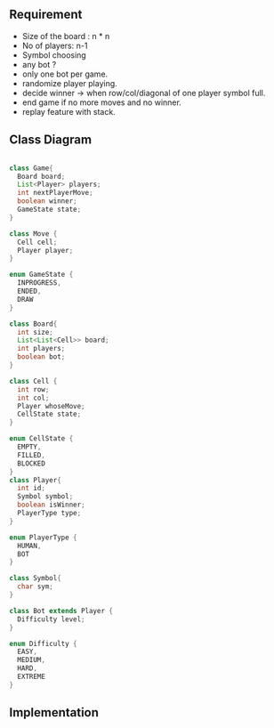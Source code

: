## Requirement

- Size of the board : n * n
- No of players: n-1
- Symbol choosing 
- any bot ?
- only one bot per game.
- randomize player playing.
- decide winner -> when row/col/diagonal of one player symbol full.
- end game if no more moves and no winner.
- replay feature with stack.

## Class Diagram

```java

class Game{
  Board board;
  List<Player> players;
  int nextPlayerMove;
  boolean winner;
  GameState state;
}

class Move {
  Cell cell;
  Player player;
}

enum GameState {
  INPROGRESS,
  ENDED,
  DRAW
}

class Board{
  int size;
  List<List<Cell>> board;
  int players;
  boolean bot;
}

class Cell {
  int row;
  int col;
  Player whoseMove;
  CellState state;
}

enum CellState {
  EMPTY,
  FILLED,
  BLOCKED
}
class Player{
  int id;
  Symbol symbol;
  boolean isWinner;
  PlayerType type;
}

enum PlayerType {
  HUMAN,
  BOT
}

class Symbol{
  char sym;
}

class Bot extends Player {
  Difficulty level;
}

enum Difficulty {
  EASY,
  MEDIUM,
  HARD,
  EXTREME
}
```

## Implementation

